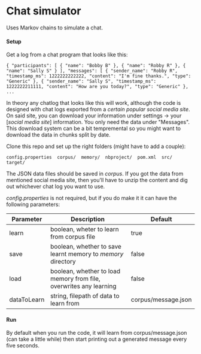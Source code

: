 # Chat simulator
Uses Markov chains to simulate a chat.

#### Setup
Get a log from a chat program that looks like this:

`{
  "participants": [
    {
      "name": "Bobby B"
    },
    {
      "name": "Robby R"
    },
    {
      "name": "Sally S"
    }
  ],
  "messages": [
    {
      "sender_name": "Robby R",
      "timestamp_ms": 1222222222222,
      "content": "I'm fine thanks.",
      "type": "Generic"
    },
    {
      "sender_name": "Sally S",
      "timestamp_ms": 1222222211111,
      "content": "How are you today?",
      "type": "Generic"
    },
	...`
  
In theory any chatlog that looks like this will work, although the code is designed with chat logs exported from a *certain popular social media site*.  On said site, you can download your information under settings -> your [*social media site*] information.  You only need the data under "Messages".  This download system can be a bit tempremental so you might want to download the data in chunks split by date.

Clone this repo and set up the right folders (might have to add a couple):

`config.properties  corpus/  memory/  nbproject/  pom.xml  src/  target/`

The JSON data files should be saved in *corpus*.  If you got the data from mentioned social media site, then you'll have to unzip the content and dig out whichever chat log you want to use.

*config.properties* is not required, but if you do make it it can have the following parameters:

| Parameter   | Description                                                        | Default             |
| ----------- |--------------------------------------------------------------------| --------------------|
| learn       | boolean, wheter to learn from corpus file                          | true                |
| save        | boolean, whether to save learnt memory to *memory* directory       | false               |
| load        | boolean, whether to load memory from file, overwrites any learning | false               |
| dataToLearn | string, filepath of data to learn from                             | corpus/message.json |

#### Run
By default when you run the code, it will learn from corpus/message.json (can take a little while) then start printing out a generated message every five seconds.
